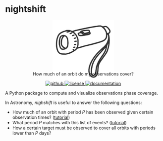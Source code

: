 # nightshift

<p align="center" style="margin-bottom:-50px">
    <img src="docs/_static/logo@3x.png" width="200">
</p>

<p align="center">
  How much of an orbit do my observations cover?
  <br>
  <p align="center">
    <a href="https://github.com/lgrcia/nightshift">
      <img src="https://img.shields.io/badge/github-lgrcia/nighshift-blue.svg?style=flat" alt="github"/>
    </a>
    <a href="">
      <img src="https://img.shields.io/badge/license-MIT-lightgray.svg?style=flat" alt="license"/>
    </a>
    <a href="https://nightshift.readthedocs.io">
      <img src="https://img.shields.io/badge/documentation-black.svg?style=flat" alt="documentation"/>
    </a>
  </p>
</p>

A Python package to compute and visualize observations phase coverage.

In Astronomy, *nighshift* is useful to answer the following questions:
- How much of an orbit with period $P$ has been observed given certain observation times? ([tutorial](docs/ipynb/coverage))
- What period $P$ matches with this list of events? ([tutorial](docs/ipynb/periodmatch))
- How a certain target must be observed to cover all orbits with periods lower than $P$ days? 
